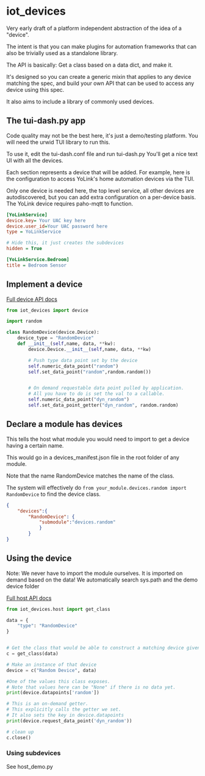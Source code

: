 # iot_devices

Very early draft of a platform independent abstraction of the idea of a "device".

The intent is that you can make plugins for automation frameworks that can also be trivially used as a standalone library.

The API is basically: Get a class based on a data dict, and make it.

It's designed so you can create a generic mixin that applies to any device matching the spec, and build your own API
that can be used to access any device using this spec.

It also aims to include a library of commonly used devices.



## The tui-dash.py app

Code quality may not be the best here, it's just a demo/testing platform.  You will need the urwid TUI library to run this.

To use it, edit the tui-dash.conf file and run tui-dash.py  You'll get a nice text UI with all the devices.

Each section represents a device that will be added.  For example, here is the configuration
to access YoLink's home automation devices via the TUI.

Only one device is needed here, the top level service, all other devices are autodiscovered, but you 
can add extra configuration on a per-device basis.  The YoLink device requires paho-mqtt to function.

```ini
[YoLinkService]
device.key= Your UAC key here
device.user_id=Your UAC password here
type = YoLinkService

# Hide this, it just creates the subdevices
hidden = True

[YoLinkService.Bedroom]
title = Bedroom Sensor

```



## Implement a device

[Full device API docs](https://eternityforest.github.io/iot_devices/docs/iot_devices/device.html)

```python
from iot_devices import device

import random

class RandomDevice(device.Device):
    device_type = "RandomDevice"
    def __init__(self,name, data, **kw):
        device.Device.__init__(self,name, data, **kw)

        # Push type data point set by the device
        self.numeric_data_point("random")
        self.set_data_point("random",random.random())


        # On demand requestable data point pulled by application.
        # All you have to do is set the val to a callable.
        self.numeric_data_point("dyn_random")
        self.set_data_point_getter("dyn_random", random.random)
```

## Declare a module has devices
This tells the host what module you would need to import to get a device having a certain name.

This would go in a devices_manifest.json file in the root folder of any module.

Note that the name RandomDevice matches the name of the class.

The system will effectively do `from your_module.devices.random import RandomDevice` to find the device class.

```json
{
    "devices":{
        "RandomDevice": {
            "submodule":"devices.random"
            }
        }
} 
```


## Using the device

Note: We never have to import the module ourselves. It is imported on demand based on the data!
We automatically search sys.path and the demo device folder


[Full host API docs](https://eternityforest.github.io/iot_devices/docs/iot_devices/host.html)

``` python
from iot_devices.host import get_class

data = {
    "type": "RandomDevice"
}


# Get the class that would be able to construct a matching device given the data
c = get_class(data)

# Make an instance of that device
device = c("Random Device", data)

#One of the values this class exposes.
# Note that values here can be "None" if there is no data yet.
print(device.datapoints['random'])

# This is an on-demand getter.  
# This explicitly calls the getter we set.
# It also sets the key in device.datapoints
print(device.request_data_point('dyn_random'))

# clean up
c.close()
```

### Using subdevices

See host_demo.py



